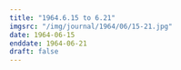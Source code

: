 ```yaml
---
title: "1964.6.15 to 6.21"
imgsrc: "/img/journal/1964/06/15-21.jpg"
date: 1964-06-15
enddate: 1964-06-21
draft: false
---
```


<!-- fix pre-formatted input -->
